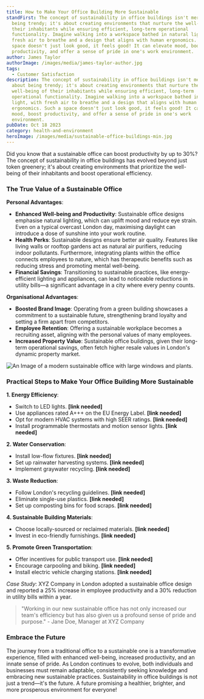 ```yaml
---
title: How to Make Your Office Building More Sustainable
standFirst: The concept of sustainability in office buildings isn't merely about
  being trendy; it's about creating environments that nurture the well-being of
  their inhabitants while ensuring efficient, long-term operational
  functionality. Imagine walking into a workspace bathed in natural light, with
  fresh air to breathe and a design that aligns with human ergonomics. Such a
  space doesn't just look good, it feels good! It can elevate mood, boost
  productivity, and offer a sense of pride in one's work environment. 
author: James Taylor
authorImage: /images/media/james-taylor-author.jpg
tags:
  - Customer Satisfaction
description: The concept of sustainability in office buildings isn't merely
  about being trendy; it's about creating environments that nurture the
  well-being of their inhabitants while ensuring efficient, long-term
  operational functionality. Imagine walking into a workspace bathed in natural
  light, with fresh air to breathe and a design that aligns with human
  ergonomics. Such a space doesn't just look good, it feels good! It can elevate
  mood, boost productivity, and offer a sense of pride in one's work
  environment. 
pubDate: Oct 18 2023
category: health-and-environment
heroImage: /images/media/sustainable-office-buildings-min.jpg
---
```

Did you know that a sustainable office can boost productivity by up to 30%? The concept of sustainability in office buildings has evolved beyond just token greenery; it's about creating environments that prioritize the well-being of their inhabitants and boost operational efficiency. 

### The True Value of a Sustainable Office

**Personal Advantages**: 

* **Enhanced Well-being and Productivity**: Sustainable office designs emphasise natural lighting, which can uplift mood and reduce eye strain. Even on a typical overcast London day, maximising daylight can introduce a dose of sunshine into your work routine.
* **Health Perks**: Sustainable designs ensure better air quality. Features like living walls or rooftop gardens act as natural air purifiers, reducing indoor pollutants. Furthermore, integrating plants within the office connects employees to nature, which has therapeutic benefits such as reducing stress and promoting mental well-being.
* **Financial Savings**: Transitioning to sustainable practices, like energy-efficient lighting and appliances, can lead to noticeable reductions in utility bills—a significant advantage in a city where every penny counts.

**Organisational Advantages**:

* **Boosted Brand Image**: Operating from a green building showcases a commitment to a sustainable future, strengthening brand loyalty and setting a firm apart from competitors.
* **Employee Retention**: Offering a sustainable workplace becomes a recruiting asset, aligning with the personal values of many employees.
* **Increased Property Value**: Sustainable office buildings, given their long-term operational savings, often fetch higher resale values in London's dynamic property market.

![An Image of a modern sustainable office with large windows and plants.](/images/media/modern-office-with-plants-visualisation.png)

### Practical Steps to Make Your Office Building More Sustainable

**1. Energy Efficiency**:

* Switch to LED lights. **\[link needed]**
* Use appliances rated A+++ on the EU Energy Label. **\[link needed]**
* Opt for modern HVAC systems with high SEER ratings. **\[link needed]**
* Install programmable thermostats and motion sensor lights. **\[link needed]**

**2. Water Conservation**:

* Install low-flow fixtures. **\[link needed]**
* Set up rainwater harvesting systems. **\[link needed]**
* Implement graywater recycling. **\[link needed]**

**3. Waste Reduction**:

* Follow London's recycling guidelines. **\[link needed]**
* Eliminate single-use plastics. **\[link needed]**
* Set up composting bins for food scraps. **\[link needed]**

**4. Sustainable Building Materials**:

* Choose locally-sourced or reclaimed materials. **\[link needed]**
* Invest in eco-friendly furnishings. **\[link needed]**

**5. Promote Green Transportation**:

* Offer incentives for public transport use. **\[link needed]**
* Encourage carpooling and biking. **\[link needed]**
* Install electric vehicle charging stations. **\[link needed]**

*Case Study*: XYZ Company in London adopted a sustainable office design and reported a 25% increase in employee productivity and a 30% reduction in utility bills within a year.

> "Working in our new sustainable office has not only increased our team's efficiency but has also given us a profound sense of pride and purpose." - Jane Doe, Manager at XYZ Company

### Embrace the Future

The journey from a traditional office to a sustainable one is a transformative experience, filled with enhanced well-being, increased productivity, and an innate sense of pride. As London continues to evolve, both individuals and businesses must remain adaptable, consistently seeking knowledge and embracing new sustainable practices. Sustainability in office buildings is not just a trend—it's the future. A future promising a healthier, brighter, and more prosperous environment for everyone!